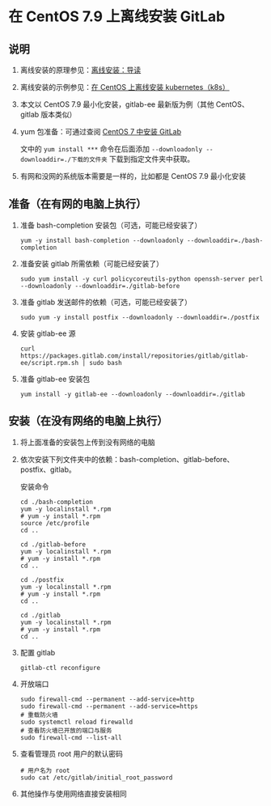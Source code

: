 # 在 CentOS 7.9 上离线安装 GitLab

## 说明

1. 离线安装的原理参见：[离线安装：导读](/offline/guide.md)

2. 离线安装的示例参见：[在 CentOS 上离线安装 kubernetes（k8s）](/offline/centos-k8s-install.md)

3. 本文以 CentOS 7.9 最小化安装，gitlab-ee 最新版为例（其他 CentOS、gitlab 版本类似）

4. yum 包准备：可通过查阅 [CentOS 7 中安装 GitLab](/docs/gitlab/centos-7.9-install.md)

   文中的 `yum install ***` 命令在后面添加 `--downloadonly --downloaddir=./下载的文件夹` 下载到指定文件夹中获取。

5. 有网和没网的系统版本需要是一样的，比如都是 CentOS 7.9 最小化安装

## 准备（在有网的电脑上执行）

1. 准备 bash-completion 安装包（可选，可能已经安装了）

   ```shell
   yum -y install bash-completion --downloadonly --downloaddir=./bash-completion
   ```

2. 准备安装 gitlab 所需依赖（可能已经安装了）

   ```shell
   sudo yum install -y curl policycoreutils-python openssh-server perl --downloadonly --downloaddir=./gitlab-before
   ```

3. 准备 gitlab 发送邮件的依赖（可选，可能已经安装了）

   ```shell
   sudo yum -y install postfix --downloadonly --downloaddir=./postfix
   ```

4. 安装 gitlab-ee 源

   ```shell
   curl https://packages.gitlab.com/install/repositories/gitlab/gitlab-ee/script.rpm.sh | sudo bash
   ```

5. 准备 gitlab-ee 安装包

   ```shell
   yum install -y gitlab-ee --downloadonly --downloaddir=./gitlab
   ```

## 安装（在没有网络的电脑上执行）

1. 将上面准备的安装包上传到没有网络的电脑

2. 依次安装下列文件夹中的依赖：bash-completion、gitlab-before、postfix、gitlab。

   安装命令

   ```shell
   cd ./bash-completion
   yum -y localinstall *.rpm
   # yum -y install *.rpm
   source /etc/profile
   cd ..
   
   cd ./gitlab-before
   yum -y localinstall *.rpm
   # yum -y install *.rpm
   cd ..
   
   cd ./postfix
   yum -y localinstall *.rpm
   # yum -y install *.rpm
   cd ..
   
   cd ./gitlab
   yum -y localinstall *.rpm
   # yum -y install *.rpm
   cd ..
   ```

3. 配置 gitlab

   ```shell
   gitlab-ctl reconfigure
   ```

4. 开放端口

   ```shell
   sudo firewall-cmd --permanent --add-service=http 
   sudo firewall-cmd --permanent --add-service=https 
   # 重载防火墙
   sudo systemctl reload firewalld
   # 查看防火墙已开放的端口与服务
   sudo firewall-cmd --list-all
   ```

5. 查看管理员 root 用户的默认密码

   ```shell
   # 用户名为 root
   sudo cat /etc/gitlab/initial_root_password
   ```

6. 其他操作与使用网络直接安装相同
